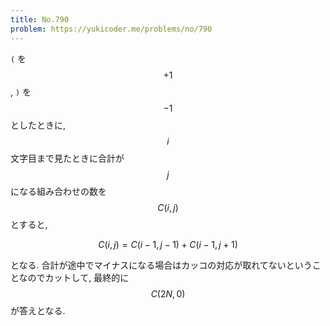 ```yaml
---
title: No.790
problem: https://yukicoder.me/problems/no/790
---
```

`(` を $$ +1 $$, `)` を $$ -1 $$ としたときに, $$ i $$ 文字目まで見たときに合計が $$ j $$ になる組み合わせの数を $$ C(i, j) $$ とすると,

$$
C(i, j) = C(i-1, j-1) + C(i-1, j+1)
$$

となる. 合計が途中でマイナスになる場合はカッコの対応が取れてないということなのでカットして, 最終的に $$ C(2N, 0) $$ が答えとなる.
